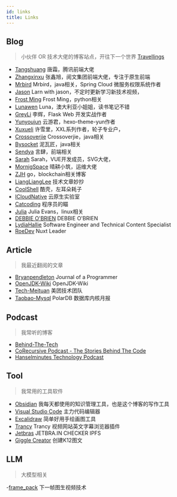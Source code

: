 ```yaml
---
id: links
title: Links
---
```


## Blog
>
> 小伙伴 OR 技术大佬的博客站点，开往下一个世界 [Travellings](https://travellings.now.sh/)

- [Tangshuang](https://www.tangshuang.net/) 唐霜，腾讯前端大佬
- [Zhangxinxu](https://www.zhangxinxu.com/) 张鑫旭，阅文集团前端大佬，专注于原生前端
- [Mrbird](https://mrbird.cc/) Mrbird，java相关，Spring Cloud 微服务权限系统作者
- [Jason](https://www.learnwithjason.dev/) Larn with jason，不定时更新学习新技术视频，
- [Frost Ming](https://frostming.com/) Frost Ming，python相关
- [Lunawen](https://blog.lunawen.com/) Luna，澳大利亚小姐姐，读书笔记不错
- [GreyLi](https://greyli.com/) 李辉，Flask Web 开发实战作者
- [Yunyoujun](https://www.yunyoujun.cn) 云游君，hexo-theme-yun作者
- [Xuxueli](https://www.xuxueli.com/) 许雪里，XXL系列作者，轮子专业户，
- [Crossoverjie](https://crossoverjie.top/) Crossoverjie，java相关
- [Bysocket](https://www.bysocket.com/) 泥瓦匠，java相关
- [Sendya](https://sendya.me/) 言肆，前端相关
- [Sarah](https://sarah.dev/) Sarah，VUE开发成员，SVG大佬，
- [MornigSpace](https://morningspace.github.io/) 晴耕小筑，运维大佬
- [ZJH](http://www.1uvu.com/) go，blockchain相关博客
- [LiangLiangLee](https://learn.lianglianglee.com/) 技术文章妙抄
- [CoolShell](https://coolshell.cn/) 酷壳，左耳朵耗子
- [ICloudNative](https://icloudnative.io/) 云原生实验室
- [Catcoding](https://catcoding.me/) 程序员的瞄
- [Julia](https://jvns.ca/) Julia Evans，linux相关
- [DEBBIE O'BRIEN](https://debbie.codes/) DEBBIE O'BRIEN
- [LydiaHallie](https://www.lydiahallie.com/) Software Engineer and Technical Content Specialist
- [RoeDev](https://roe.dev/) Nuxt Leader

## Article
>
> 我最近翻阅的文章

- [Bryanpendleton](http://bryanpendleton.blogspot.com/) Journal of a Programmer
- [OpenJDK-Wiki](https://wiki.openjdk.org/display/loom/Main) OpenJDK-Wiki
- [Tech-Meituan](https://tech.meituan.com/) 美团技术团队
- [Taobao-Mysql](http://mysql.taobao.org/monthly/) PolarDB 数据库内核月报

## Podcast
>
> 我常听的博客

- [Behind-The-Tech](https://www.microsoft.com/en-us/behind-the-tech)
- [CoRecursive Podcast - The Stories Behind The Code](https://corecursive.com/)
- [Hanselminutes Technology Podcast](https://www.hanselminutes.com/)


## Tool
>
> 我常用的工具软件

- [Obsidian](https://obsidian.md/) 我每天都使用的知识管理工具，也是这个博客的写作工具
- [Visual Studio Code](https://code.visualstudio.com/) 主力代码编辑器
- [Excalidraw](https://excalidraw.com/) 简单好用手绘画图工具
- [Trancy](https://www.trancy.org/) Trancy 视频网站英文字幕浏览器插件
- [Jetbras](https://jetbra.in/s) JETBRA.IN CHECKER IPFS
- [Giggle Creator](https://creator.giggleacademy.com/) 创建K12图文

## LLM
>
> 大模型相关

-[frame_pack](https://lllyasviel.github.io/frame_pack_gitpage/) 下一帧图生视频技术
